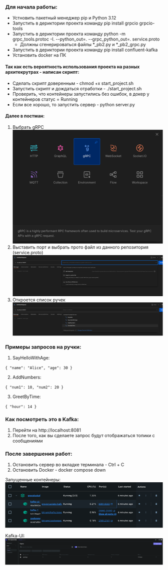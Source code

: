 ### **Для начала работы:**

* Устновить пакетный менеджер pip и Python 3.12
* Запустить в дериктории проекта команду pip install grpcio grpcio-tools
* Запустить в дериктории проекта команду python -m grpc_tools.protoc -I. --python_out=. --grpc_python_out=. service.proto
  * Должны сгенерироваться файлы *_pb2.py и *_pb2_grpc.py
* Запустить в дериктории проекта команду pip install confluent-kafka
* Установить docker на ПК

#### Так как есть вероятность использования проекта на разных архитекрутрах - написан скрипт:
* Сделать скрипт доверенным - chmod +x start_project.sh
* Запустить скрипт и дождаться отработки - ./start_project.sh
* Проверить, что контейнеры запустились без ошибок, в докер у контейнеров статус = Running
* Если все хорошо, то запустить сервер - python server.py


#### Далее в постман:
1. Выбрать gRPC
![Снимок экрана 2024-12-17 в 12.36.58.png](images%2F%D0%A1%D0%BD%D0%B8%D0%BC%D0%BE%D0%BA%20%D1%8D%D0%BA%D1%80%D0%B0%D0%BD%D0%B0%202024-12-17%20%D0%B2%2012.36.58.png)
2. Выставить порт и выбрать прото файл из данного репозитория (service.proto)
![Снимок экрана 2024-12-17 в 12.37.59.png](images%2F%D0%A1%D0%BD%D0%B8%D0%BC%D0%BE%D0%BA%20%D1%8D%D0%BA%D1%80%D0%B0%D0%BD%D0%B0%202024-12-17%20%D0%B2%2012.37.59.png)
3. Откроется список ручек
![Снимок экрана 2024-12-17 в 12.39.51.png](images%2F%D0%A1%D0%BD%D0%B8%D0%BC%D0%BE%D0%BA%20%D1%8D%D0%BA%D1%80%D0%B0%D0%BD%D0%B0%202024-12-17%20%D0%B2%2012.39.51.png)

### Примеры запросов на ручки:

1. SayHelloWithAge:

`{
  "name": "Alice",
  "age": 30
}`

2. AddNumbers:

`{
  "num1": 10,
  "num2": 20
}`

3. GreetByTime:

`{
  "hour": 14
}`

### Как посмотреть это в Kafka:

1. Перейти на http://localhost:8081
2. После того, как вы сделаете запрос будут отображаться топики с сообщениями

### После завершения работ:

1. Остановить сервер во вкладке терминала - Сtrl + C
2. Остановить Docker - docker compose down


Запущенные контейнеры:
![Снимок экрана 2024-12-17 в 13.18.58.png](images%2F%D0%A1%D0%BD%D0%B8%D0%BC%D0%BE%D0%BA%20%D1%8D%D0%BA%D1%80%D0%B0%D0%BD%D0%B0%202024-12-17%20%D0%B2%2013.18.58.png)

Kafka-UI:
![Снимок экрана 2024-12-17 в 13.19.57.png](images%2F%D0%A1%D0%BD%D0%B8%D0%BC%D0%BE%D0%BA%20%D1%8D%D0%BA%D1%80%D0%B0%D0%BD%D0%B0%202024-12-17%20%D0%B2%2013.19.57.png)
